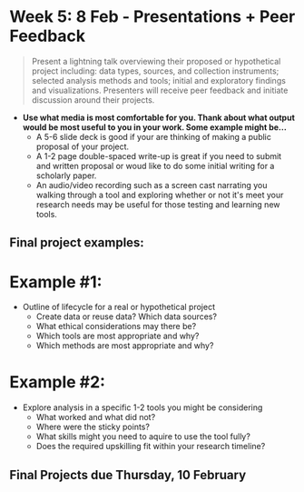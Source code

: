 # Week 5: 8 Feb - Presentations + Peer Feedback
> Present a lightning talk overviewing their proposed or hypothetical project including: data types, sources, and collection instruments; selected analysis methods and tools; initial and exploratory findings and visualizations. Presenters will receive peer feedback and initiate discussion around their projects.

- **Use what media is most comfortable for you. Thank about what output would be most useful to you in your work. Some example might be...**
  - A 5-6 slide deck is good if your are thinking of making a public proposal of your project. 
  - A 1-2 page double-spaced write-up is great if you need to submit and written proposal or woud like to do some initial writing for a scholarly paper.
  - An audio/video recording such as a screen cast narrating you walking through a tool and exploring whether or not it's meet your research needs may be useful for those testing and learning new tools.

## Final project examples:

# Example #1: 
- Outline of lifecycle for a real or hypothetical project
  - Create data or reuse data? Which data sources?
  - What ethical considerations may there be?
  - Which tools are most appropriate and why?
  - Which methods are most appropriate and why?
  
# Example #2:
- Explore analysis in a specific 1-2 tools you might be considering
  - What worked and what did not?
  - Where were the sticky points?
  - What skills might you need to aquire to use the tool fully?
  - Does the required upskilling fit within your research timeline?

## Final Projects due Thursday, 10 February
